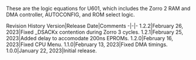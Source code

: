 These are the logic equations for U601, which includes the Zorro 2 RAM and DMA controller, AUTOCONFIG, and ROM select logic.

Revision History
Version|Release Date|Comments
-|-|-
1.2.2|February 26, 2023|Fixed _DSACKx contention during Zorro 3 cycles.
1.2.1|February 25, 2023|Added delay to accomodate 200ns EPROMs.
1.2.0|February 16, 2023|Fixed CPU Menu.
1.1.0|February 13, 2023|Fixed DMA timings.
1.0.0|January 22, 2023|Initial release.
